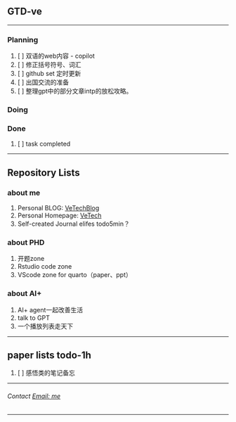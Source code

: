 ## **GTD-ve** 
---
### Planning
1. [ ] 双语的web内容 - copilot
1. [ ] 修正括号符号、词汇
1. [ ] github set 定时更新
1. [ ] 出国交流的准备
1. [ ] 整理gpt中的部分文章intp的放松攻略。




### Doing

### Done
1. [ ] task completed

---

## Repository Lists
### about me
1. Personal BLOG: [VeTechBlog](https://whve.github.io/VeTechBlog/)
1. Personal Homepage: [VeTech](https://whve.github.io/VeTech/)
1. Self-created Journal elifes todo5min？

### about PHD
1. 开题zone
1. Rstudio code zone
1. VScode zone for quarto（paper、ppt）

### about AI+
1. AI+ agent一起改善生活
1. talk to GPT
1. 一个播放列表走天下

---
## paper lists todo-1h
1. [ ] 感悟类的笔记备忘

---
###### Contact [Email: me](mailto:zhewang.zw@foxmail.com)

---

<!--
**whve/whve** is a ✨ _special_ ✨ repository because its `README.md` (this file) appears on your GitHub profile.
效果很满意，使用分割线将每一部分进行了分隔。看起来不错。
-->